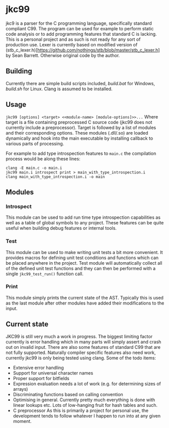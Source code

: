 # jkc99
jkc9 is a parser for the C programming language, specifically standard compliant C99.
The program can be used for example to perform static code analysis or to add programming features that standard C is lacking.
This is a personal project and as such is not ready for any sort of production use.
Lexer is currently based on modified version of (stb_c_lexer.h)[https://github.com/nothings/stb/blob/master/stb_c_lexer.h] by Sean Barrett.
Otherwise original code by the author.

## Building
Currently there are simple build scripts included, *build.bat* for Windows, *build.sh* for Linux. Clang is assumed to be installed.

## Usage
`jkc99 [options] <target> <<module-name> [module-options]>>...`
Where target is a file containing preprocessed C source code (jkc99 does not currently include a preprocessor).
Target is followed by a list of modules and their corresponding options.
These modules (.dll/.so) are loaded dynamically and hook into the main executable by installing callback to various parts of processing.

For example to add type introspection features to `main.c` the compilation process would be along these lines:
```
clang -E main.c -o main.i
jkc99 main.i introspect print > main_with_type_introspection.i
clang main_with_type_introspection.i -o main
```

## Modules
### Introspect
This module can be used to add run time type introspection capabilities as well as a table of global symbols to any project.
These features can be quite useful when building debug features or internal tools.
### Test
This module can be used to make writing unit tests a bit more convenient. 
It provides macros for defining unit test conditions and functions which can be placed anywhere in the project.
Test module will automatically collect all of the defined unit test functions and they can then be performed with a single `jkc99_test_run()` function call.
### Print
This module simply prints the current state of the AST.
Typically this is used as the last module after other modules have added their modifications to the input.

## Current state
JKC99 is still very much a work in progress.
The biggest limiting factor currently is error handling which in many parts will simply assert and crash out on invalid input.
There are also some features of standard C99 that are not fully supported.
Naturally compiler specific features also need work, currently jkc99 is only being tested using clang.
Some of the todo items:
- Extensive error handling
- Support for universal character names
- Proper support for bitfields
- Expression evaluation needs a lot of work (e.g. for determining sizes of arrays)
- Discriminating functions based on calling convention
- Optimising in general. Currently pretty much everything is done with linear lookups etc. Lots of low-hanging fruit for hash tables and such.
- C preprocessor
As this is primarily a project for personal use, the development tends to follow whatever I happen to run into at any given moment.
